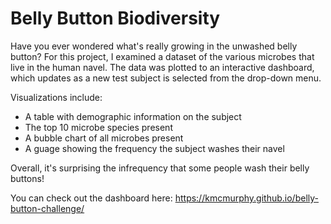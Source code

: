 # Belly Button Biodiversity

Have you ever wondered what's really growing in the unwashed belly button? For this project, I examined a dataset of the various microbes that live in the human navel. The data was plotted to an interactive dashboard, which updates as a new test subject is selected from the drop-down menu. 

Visualizations include:
- A table with demographic information on the subject
- The top 10 microbe species present
- A bubble chart of all microbes present
- A guage showing the frequency the subject washes their navel

Overall, it's surprising the infrequency that some people wash their belly buttons!

You can check out the dashboard here:
https://kmcmurphy.github.io/belly-button-challenge/
